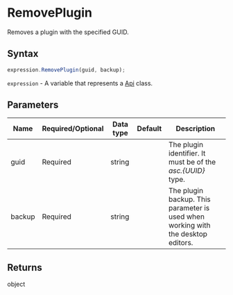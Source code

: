 # RemovePlugin

Removes a plugin with the specified GUID.

## Syntax

```javascript
expression.RemovePlugin(guid, backup);
```

`expression` - A variable that represents a [Api](Methods.md) class.

## Parameters

| **Name** | **Required/Optional** | **Data type** | **Default** | **Description** |
| ------------- | ------------- | ------------- | ------------- | ------------- |
| guid | Required | string |  | The plugin identifier. It must be of the *asc.&#123;UUID&#125;* type. |
| backup | Required | string |  | The plugin backup. This parameter is used when working with the desktop editors. |

## Returns

object